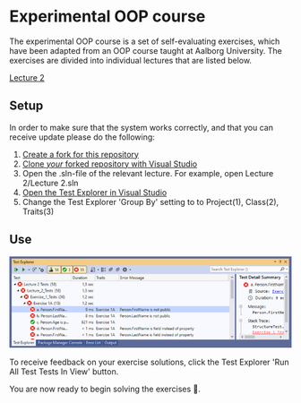 # Experimental OOP course 
The experimental OOP course is a set of self-evaluating exercises, which have been adapted from an OOP course taught at Aalborg University. The exercises are divided into individual lectures that are listed below.

[Lecture 2](./Lecture%202/Lecture%202%20Exercises.md)

## Setup
In order to make sure that the system works correctly, and that you can receive update please do the following: 
1. [Create a fork for this repository](https://docs.github.com/en/github/getting-started-with-github/fork-a-repo)
2. [Clone *your* forked repository with Visual Studio](https://docs.microsoft.com/en-us/visualstudio/get-started/tutorial-open-project-from-repo-visual-studio-2019) 
3. Open the .sln-file of the relevant lecture. For example, open Lecture 2/Lecture 2.sln
4. [Open the Test Explorer in Visual Studio](https://docs.microsoft.com/en-us/visualstudio/test/run-unit-tests-with-test-explorer?view=vs-2019)
5. Change the Test Explorer 'Group By' setting to to Project(1), Class(2), Traits(3)  

## Use 
![layout of tests](./Assets/test-layout.png)

To receive feedback on your exercise solutions, click the Test Explorer 'Run All Test Tests In View' button.

You are now ready to begin solving the exercises 🎉. 
